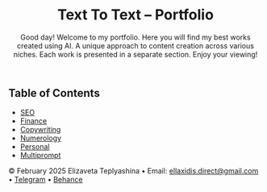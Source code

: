 <header>

# Text To Text – Portfolio

Good day! Welcome to my portfolio. Here you will find my best works created using AI. A unique approach to content creation across various niches. Each work is presented in a separate section. Enjoy your viewing!

</header>

## Table of Contents

- [SEO](СЕО/)
- [Finance](финансы/)
- [Copywriting](копирайтинг/)
- [Numerology](нумерология/)
- [Personal](личное/)
- [Multiprompt](мультипромпт/)
  
<footer>

&copy; February 2025 Elizaveta Teplyashina &bull; Email: ellaxidis.direct@gmail.com &bull; [Telegram](https://t.me/ellaxidis) &bull; [Behance](https://www.behance.net/ellaxidis)

</footer>
